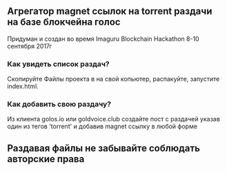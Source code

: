 ## Агрегатор magnet ссылок на torrent раздачи на базе блокчейна голос

Придуман и создан во время Imaguru Blockchain Hackathon 8-10 сентября 2017г

### Как увидеть список раздач?
Скопируйте Файлы проекта в на свой копьютер, распакуйте, запустите index.html.

### Как добавить свою раздачу?
Из клиента golos.io или goldvoice.club создайте пост с раздачей указав один из тегов 'torrent' и добавив magnet ссылку в любой форме


## Раздавая файлы не забывайте соблюдать авторские права